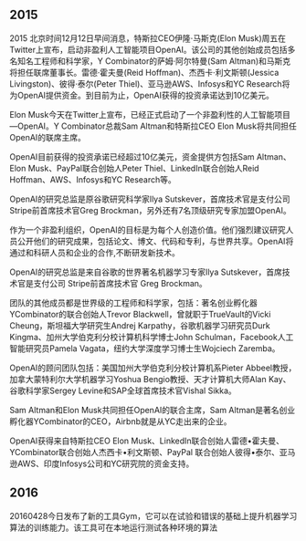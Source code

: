 ## 2015

2015 北京时间12月12日早间消息，特斯拉CEO伊隆·马斯克(Elon Musk)周五在Twitter上宣布，启动非盈利人工智能项目OpenAI。该公司的其他创始成员包括多名知名工程师和科学家，Y Combinator的萨姆·阿尔特曼(Sam Altman)和马斯克将担任联席董事长。雷德·霍夫曼(Reid Hoffman)、杰西卡·利文斯顿(Jessica Livingston)、彼得·泰尔(Peter Thiel)、亚马逊AWS、Infosys和YC Research将为OpenAI提供资金。到目前为止，OpenAI获得的投资承诺达到10亿美元。

Elon Musk今天在Twitter上宣布，已经正式启动了一个非盈利性的人工智能项目—OpenAI。Y Combinator总裁Sam Altman和特斯拉CEO Elon Musk将共同担任OpenAI的联席主席。

OpenAI目前获得的投资承诺已经超过10亿美元，资金提供方包括Sam Altman、Elon Musk、PayPal联合创始人Peter Thiel、LinkedIn联合创始人Reid Hoffman、AWS、Infosys和YC Research等。

OpenAI的研究总监是原谷歌研究科学家Ilya Sutskever，首席技术官是支付公司Stripe前首席技术官Greg Brockman，另外还有7名顶级研究专家加盟OpenAI。

作为一个非盈利组织，OpenAI的目标是为每个人创造价值。他们强烈建议研究人员公开他们的研究成果，包括论文、博文、代码和专利，与世界共享。OpenAI将通过和科研人员和企业的合作,不断研发新技术。

OpenAI的研究总监是来自谷歌的世界著名机器学习专家Ilya Sutskever，首席技术官是支付公司 Stripe前首席技术官 Greg Brockman。

团队的其他成员都是世界级的工程师和科学家，包括：著名创业孵化器YCombinator的联合创始人Trevor Blackwell，曾就职于TrueVault的Vicki Cheung，斯坦福大学研究生Andrej Karpathy，谷歌机器学习研究员Durk Kingma、加州大学伯克利分校计算机科学博士John Schulman，Facebook人工智能研究员Pamela Vagata，纽约大学深度学习博士生Wojciech Zaremba。

OpenAI的顾问团队包括：美国加州大学伯克利分校计算机系Pieter Abbeel教授，加拿大蒙特利尔大学机器学习Yoshua Bengio教授、天才计算机大师Alan Kay、谷歌科学家Sergey Levine和SAP全球首席技术官Vishal Sikka。

Sam Altman和Elon Musk共同担任OpenAI的联合主席，Sam Altman是著名创业孵化器YCombinator的CEO，Airbnb就是从YC走出来的企业。

OpenAI获得来自特斯拉CEO Elon Musk、LinkedIn联合创始人雷德•霍夫曼、YCombinator联合创始人杰西卡•利文斯顿、PayPal 联合创始人彼得•泰尔、亚马逊AWS、印度Infosys公司和YC研究院的资金支持。

## 2016

20160428今日发布了新的工具Gym，它可以在试验和错误的基础上提升机器学习算法的训练能力。该工具可在本地运行测试各种环境的算法
